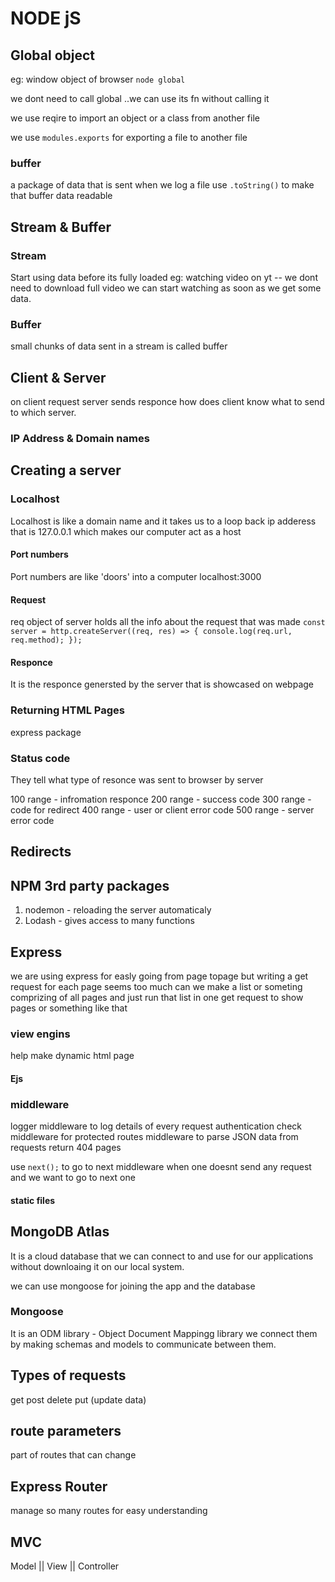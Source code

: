 # NODE jS

## Global object

eg: window object of browser
`node global`

we dont need to call global ..we can use its fn without calling it

we use reqire to import an object or a class from another file

we use `modules.exports` for exporting a file to another file

### buffer

a package of data that is sent when we log a file use `.toString()` to make that buffer data readable

## Stream & Buffer

### Stream

Start using data before its fully loaded
eg: watching video on yt -- we dont need to download full video we can start watching as soon as we get some data.

### Buffer

small chunks of data sent in a stream is called buffer

## Client & Server

on client request server sends responce
how does client know what to send to which server.

### IP Address & Domain names

## Creating a server

### Localhost

Localhost is like a domain name and it takes us to a loop back ip adderess that is 127.0.0.1 which makes our computer act as a host

#### Port numbers

Port numbers are like 'doors' into a computer
localhost:3000

#### Request

req object of server holds all the info about the request that was made
`const server = http.createServer((req, res) => {
  console.log(req.url, req.method);
});`

#### Responce

It is the responce genersted by the server that is showcased on webpage

### Returning HTML Pages

express package

### Status code

They tell what type of resonce was sent to browser by server

100 range - infromation responce
200 range - success code
300 range - code for redirect
400 range - user or client error code
500 range - server error code

## Redirects

## NPM 3rd party packages

1. nodemon - reloading the server automaticaly
2. Lodash - gives access to many functions

## Express

we are using express for easly going from page topage but writing a get request for each page seems too much can we make a list or someting comprizing of all pages and just run that list in one get request to show pages or something like that

### view engins

help make dynamic html page

#### Ejs

### middleware

logger middleware to log details of every request
authentication check middleware for protected routes
middleware to parse JSON data from requests
return 404 pages

use `next();` to go to next middleware when one doesnt send any request and we want to go to next one

#### static files

## MongoDB Atlas

It is a cloud database that we can connect to and use for our applications without downloaing it on our local system.

we can use mongoose for joining the app and the database

### Mongoose

It is an ODM library - Object Document Mappingg library
we connect them by making schemas and models to communicate between them.

## Types of requests

get
post
delete
put (update data)

## route parameters

part of routes that can change

## Express Router

manage so many routes for easy understanding

## MVC

Model || View || Controller

